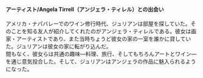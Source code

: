 #### アーティスト/Angela Tirrell（アンジェラ・ティレル）との出会い

アメリカ・ナパバレーでのワイン修行時代、ジュリアンは部屋を探していた。そのことを知る友人が紹介してくれたのがアンジェラ・ティレルである。彼女は画家・アーティストであり、また当時ちょうど彼女の家の一室を誰かに貸していた。ジュリアンは彼女の家に転がり込んだ。  
間もなく、彼女らは共通の趣味―料理、旅行、そしてもちろんアートとワイン―を通じ意気投合した。そして、ジュリアンはアンジェラの作品に魅入られるようになった。